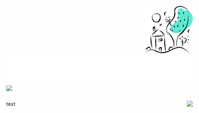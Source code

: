 
<img src="https://raw.githubusercontent.com/kvyuaiss/kvyuaiss/main/craft.svg" style="float: right;" width="128" alt="hi" />
<h1 align="left">
 <img src="https://raw.githubusercontent.com/kvyuaiss/kvyuaiss/main/header.svg" alt="hi" />
 <img src="https://skillicons.dev/icons?i=js,gcp,angular,ts,nextjs,nodejs,twitter,react,firebase,discord,cloudflare,bots,express,html,css,vscode,materialui,nginx,tailwind&perline=10" />
</h1>
<p align="right">
 <img align="right" src="https://lanyard-profile-readme.vercel.app/api/840040157851025440"></img>
</p>
text
